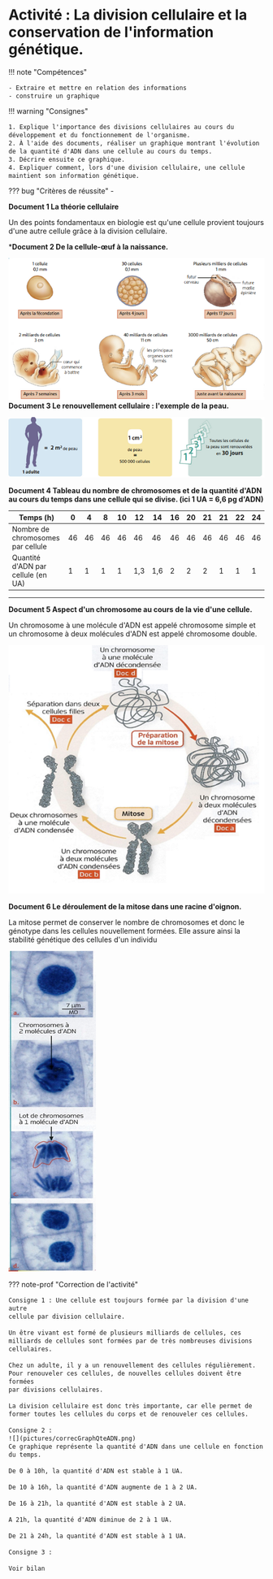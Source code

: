 # Activité : La division cellulaire et la conservation de l'information génétique.


!!! note "Compétences"

    - Extraire et mettre en relation des informations 
    - construire un graphique 

!!! warning "Consignes"

    1. Explique l'importance des divisions cellulaires au cours du développement et du fonctionnement de l'organisme.
    2. À l'aide des documents, réaliser un graphique montrant l'évolution de la quantité d'ADN dans une cellule au cours du temps.
    3. Décrire ensuite ce graphique.
    4. Expliquer comment, lors d'une division cellulaire, une cellule maintient son information génétique.
    
??? bug "Critères de réussite"
    - 





**Document 1 La théorie cellulaire**

Un des points fondamentaux en biologie est qu'une cellule provient toujours d'une autre cellule grâce à la division cellulaire.

***Document 2 De la cellule-œuf à la naissance.**


![](pictures/CellOeufBebe.png)
**Document 3 Le renouvellement cellulaire : l'exemple de la peau.**

![](pictures/renouveCellPeau.png)

**Document 4 Tableau du nombre de chromosomes et de la quantité d'ADN au cours du temps dans une cellule qui se divise. (ici 1 UA = 6,6 pg d'ADN)**

  |Temps (h) |0 |4 |8 |10 | 12 |14 |16 |20 |21 |21 |22 | 24|
|------------------------------------ |---- |---- |----| ----| -----| -----| ---- |----| ----| ----| ---- |----|
  |Nombre de chromosomes par cellule |46 | 46| 46 | 46 | 46| 46| 46| 46| 46| 46| 46 | 46|
  |Quantité d'ADN par cellule (en UA) | 1 | 1 | 1 | 1 | 1,3 | 1,6 | 2 | 2 | 2 | 1 | 1 | 1|
  ------------------------------------ ---- ---- ---- ---- ----- ----- ---- ---- ---- ---- ---- ----

**Document 5 Aspect d'un chromosome au cours de la vie d'une cellule.**

Un chromosome à une molécule d'ADN est appelé chromosome simple et un chromosome à deux molécules d'ADN est appelé chromosome double.         


![](./pictures/chromCycleCell.png)


**Document 6 Le déroulement de la mitose dans une racine d'oignon.**

La mitose permet de conserver le nombre de chromosomes et donc le génotype dans les cellules nouvellement formées. Elle assure ainsi la stabilité génétique des cellules d'un individu     

![](pictures/mitoseOignon.png)

??? note-prof "Correction de l'activité" 

    Consigne 1 : Une cellule est toujours formée par la division d'une autre
    cellule par division cellulaire.

    Un être vivant est formé de plusieurs milliards de cellules, ces
    milliards de cellules sont formées par de très nombreuses divisions
    cellulaires.

    Chez un adulte, il y a un renouvellement des cellules régulièrement.
    Pour renouveler ces cellules, de nouvelles cellules doivent être formées
    par divisions cellulaires.

    La division cellulaire est donc très importante, car elle permet de
    former toutes les cellules du corps et de renouveler ces cellules.

    Consigne 2 :
    ![](pictures/correcGraphQteADN.png)
    Ce graphique représente la quantité d'ADN dans une cellule en fonction
    du temps.

    De 0 à 10h, la quantité d'ADN est stable à 1 UA.

    De 10 à 16h, la quantité d'ADN augmente de 1 à 2 UA.

    De 16 à 21h, la quantité d'ADN est stable à 2 UA.

    A 21h, la quantité d'ADN diminue de 2 à 1 UA.

    De 21 à 24h, la quantité d'ADN est stable à 1 UA.

    Consigne 3 :

    Voir bilan